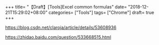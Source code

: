 +++
title= "【Draft】[Tools]Excel common formulas"
date= "2018-12-21T15:29:02+08:00"
categories= ["Tools"]
tags= ["Chrome"]
draft= true
+++


https://blog.csdn.net/claroja/article/details/53608936


https://zhidao.baidu.com/question/533668515.html